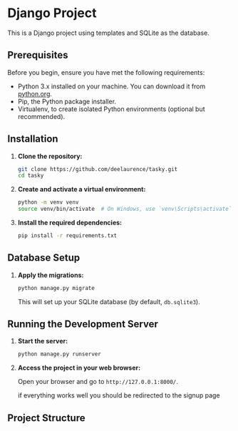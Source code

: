 # Django Project

This is a Django project using templates and SQLite as the database.

## Prerequisites

Before you begin, ensure you have met the following requirements:

- Python 3.x installed on your machine. You can download it from [python.org](https://www.python.org/).
- Pip, the Python package installer.
- Virtualenv, to create isolated Python environments (optional but recommended).

## Installation

1. **Clone the repository:**

    ```sh
    git clone https://github.com/deelaurence/tasky.git
    cd tasky
    ```

2. **Create and activate a virtual environment:**

    ```sh
    python -m venv venv
    source venv/bin/activate  # On Windows, use `venv\Scripts\activate`
    ```

3. **Install the required dependencies:**

    ```sh
    pip install -r requirements.txt
    ```

## Database Setup

1. **Apply the migrations:**

    ```sh
    python manage.py migrate
    ```

    This will set up your SQLite database (by default, `db.sqlite3`).

## Running the Development Server

1. **Start the server:**

    ```sh
    python manage.py runserver
    ```

2. **Access the project in your web browser:**

    Open your browser and go to `http://127.0.0.1:8000/`.

    if everything works well you should be redirected to the signup page

## Project Structure

